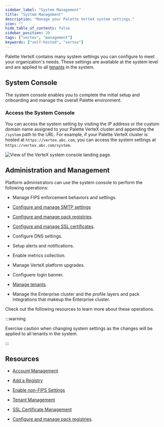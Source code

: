 ```yaml
---
sidebar_label: "System Management"
title: "System Management"
description: "Manage your Palette VerteX system settings."
icon: ""
hide_table_of_contents: false
sidebar_position: 20
tags: ["vertex", "management"]
keywords: ["self-hosted", "vertex"]
---
```


Palette VerteX contains many system settings you can configure to meet your organization's needs. These settings are
available at the system level and are applied to all [tenants](../../glossary-all.md#tenant) in the system.

## System Console

The system console enables you to complete the initial setup and onboarding and manage the overall Palette environment.

### Access the System Console

You can access the system setting by visiting the IP address or the custom domain name assigned to your Palette VerteX
cluster and appending the `/system` path to the URL. For example, if your Palette VerteX cluster is hosted at
`https://vertex.abc.com`, you can access the system settings at `https://vertex.abc.com/system`.

![View of the VerteX system console landing page.](/vertex_system-management_overview-system-console.png)

## Administration and Management

Platform administrators can use the system console to perform the following operations:

- Manage FIPS enforcement behaviors and settings.

- [Configure and manage SMTP settings](./smtp.md)

- [Configure and manage pack registries](../system-management/add-registry.md).

- [Configure and manage SSL certificates](ssl-certificate-management.md).

- Configure DNS settings.

- Setup alerts and notifications.

- Enable metrics collection.

- Manage VerteX platform upgrades.

- Configuere login banner.

- [Manage tenants](tenant-management.md).

- Manage the Enterprise cluster and the profile layers and pack integrations that makeup the Enterprise cluster.

Check out the following resources to learn more about these operations.

:::warning

Exercise caution when changing system settings as the changes will be applied to all tenants in the system.

:::

## Resources

- [Account Management](./account-management/account-management.md)

- [Add a Registry](add-registry.md)

- [Enable non-FIPS Settings](enable-non-fips-settings/enable-non-fips-settings.md)

- [Tenant Management](../system-management/tenant-management.md)

- [SSL Certificate Management](../system-management/ssl-certificate-management.md)

- [Configure and manage pack registries](../system-management/add-registry.md).
